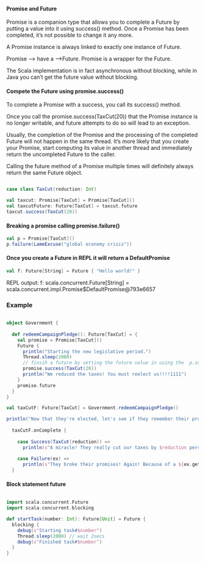 

#### Promise  and Future


Promise is a companion type that allows you to complete a Future by putting a value into it using success() method.
Once a Promise has been completed, it’s not possible to change it any more.

A Promise instance is always linked to exactly one instance of Future. 

Promise --> have a -->Future. Promise is a wrapper for the Future.

The Scala implementation is in fact asynchronous without blocking, while in Java you can’t get the future value without blocking.

#### Compete the Future using promise.success()

To complete a Promise with a success, you call its success()  method. 

Once you call the promise.success(TaxCut(20)) that the Promise instance is no longer writable, 
and future attempts to do so will lead to an exception.

Usually, the completion of the Promise and the processing of the completed Future will not happen in the same thread. 
It’s more likely that you create your Promise, start computing its value in another thread 
and immediately return the uncompleted Future to the caller.

Calling the future method of a Promise multiple times will definitely always return the same Future object. 


```scala

case class TaxCut(reduction: Int)

val taxcut: Promise[TaxCut] = Promise[TaxCut]()
val taxcutFuture: Future[TaxCut] = taxcut.future
taxcut.success(TaxCut(20))

``` 

#### Breaking a promise calling promise.failure()
```scala
val p = Promise[TaxCut]()
p.failure(LameExcuse("global economy crisis"))

```

#### Once you create a Future in REPL it will return a DefaultPromise

```scala
val f: Future[String] = Future { "Hello world!" }
```
REPL output: 
f: scala.concurrent.Future[String] = scala.concurrent.impl.Promise$DefaultPromise@793e6657


### Example
```scala

object Government {
  
  def redeemCampaignPledge(): Future[TaxCut] = {
    val promise = Promise[TaxCut]()
    Future {
      println("Starting the new legislative period.")
      Thread.sleep(2000)
      // finsih a future by setting the future value in using the  p.success()
      promise.success(TaxCut(20))
      println("We reduced the taxes! You must reelect us!!!!1111")
    }
    promise.future
  }
}

val taxCutF: Future[TaxCut] = Government.redeemCampaignPledge()

println("Now that they're elected, let's see if they remember their promises...")
  
  taxCutF.onComplete {
  
    case Success(TaxCut(reduction)) =>
      println(s"A miracle! They really cut our taxes by $reduction percentage points!")
    
    case Failure(ex) =>
      println(s"They broke their promises! Again! Because of a ${ex.getMessage}")
  }

```


#### Block statement future 
```scala

import scala.concurrent.Future
import scala.concurrent.blocking

def startTask(number: Int): Future[Unit] = Future {
  blocking {
    debug(s"Starting task#$number")
    Thread.sleep(2000) // wait 2secs
    debug(s"Finished task#$number")
  }
}
```
